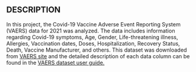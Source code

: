 ## DESCRIPTION
In this project, the Covid-19 Vaccine Adverse Event Reporting System (VAERS)
data for 2021 was analyzed. The data includes information regarding
Covid-19 symptoms, Age, Gender, Life-threatening illness, Allergies,
Vaccination dates, Doses, Hospitalization, Recovery Status, Death,
Vaccine Manufacturer, and others.
This dataset was downloaded from [VAERS site](https://vaers.hhs.gov/data/datasets.html)
and the detailed description of each data column can be found in the
[VAERS dataset user guide.](https://vaers.hhs.gov/docs/VAERSDataUseGuide_en_September2021.pdf)
